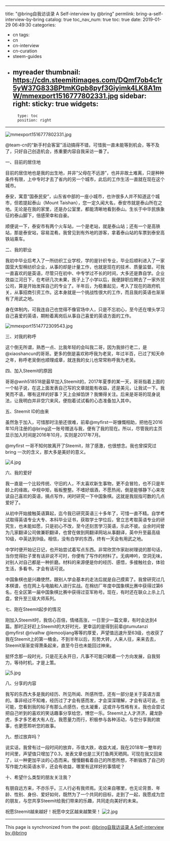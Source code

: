 
---
title: "@bring自我访谈录 A Self-interview by @bring"
permlink: bring-a-self-interview-by-bring
catalog: true
toc_nav_num: true
toc: true
date: 2019-01-29 06:49:30
categories:
- cn
tags:
- cn
- cn-interview
- cn-curation
- steem-guides
- myreader
thumbnail: https://cdn.steemitimages.com/DQmf7ob4c1r5yW37G833BPtmKGpb8pyf3Giyimk4LK8A1mW/mmexport1516777802331.jpg
sidebar:
    right:
        sticky: true
widgets:
    -
        type: toc
        position: right
---


![mmexport1516777802331.jpg](https://cdn.steemitimages.com/DQmf7ob4c1r5yW37G833BPtmKGpb8pyf3Giyimk4LK8A1mW/mmexport1516777802331.jpg)

@team-cn的“新手村会客室”活动搞得不错，可惜我一直未能等到机会，等不及了，只好自己创造机会，拣重要内容自我采访一番了。

一、目前的居住地

目前的居住地也是我的出生地，并非“父母在不远游”，也并非故土难离，只是种种条件有限，上中专时才去了省内的另一个城市，此后的工作生活一直就在现在这个城市。

泰安，寓意“国泰民安”，山东省中部的一座小城市，也许很多人并不知道这个城市，但若提起泰山（Mount Taishan），您一定久闻大名，泰安市就是泰山所在之地。无论是在我的家里，还是办公室里，都能清晰地看到泰山。生长于中华民族象征的泰山脚下，倍感荣幸和自豪。

顺便说一下，泰安市有两个火车站，一个是老站，就是泰山站；还有一个是高铁站，那是泰安站，容易混肴。我曾见到有外地的游客，拿着泰山站的车票到泰安高铁站乘车。

二、我的职业

我初中毕业后考入了一所纺织工业学校，学的是针织专业，毕业后顺利进入了一家国营大型棉纺织企业，从事的却是计量工作，也就是现在的技术、质量监督。可我一直喜欢的是英语，尽管只在初中、中专学过不长的时间，大多还是靠自学。企业效益江河日下，在考研几次未果，孩子上了小学以后，我便辞职应聘去了一家外贸公司，算是开始发挥自己的专业了。半年后，为稳重起见，考入了现在的政府机关，从事招商引资工作。这本身就是一个挑战性很大的工作，而且我的英语也渐渐有了用武之地。

身在体制内，可我连自己也觉得不像官场中人，只是不忘初心，至今还在埋头学习自己喜爱的英语，期盼着离岗后从事自己喜爱的英语方面的工作。

![mmexport1514772309543.jpg](https://cdn.steemitimages.com/DQmSrhDaNv16kGM9GiDppKUiixJQ5xja8jmYG7z7h4d2Xqs/mmexport1514772309543.jpg)

三、对我的称呼

这个倒无所谓，熟悉一点、比我年轻的会叫我二哥，因为我排行老二，是@xiaoshancun的哥哥。更多的倒是喜欢称呼我为老吴，年过半百，已过了知天命之年，称呼老吴倒也顺理成章，就连我的女儿也常常称呼我为老吴。

四、加入Steemit的原因

哥哥@wnh518518是最早加入Steemit的，2017年夏季的某一天，哥哥指着上面的一个帖子说，在这上面发表自己写的文章就能有收益，还是美元，让我试一下。我笑而不语，哪有这样的好事？天上会掉馅饼？我懒得关注。后来是哥哥的现身说法，让我明白并非空穴来风，便抱着试试看的心态准备加入其中。

五、Steemit ID的由来

虽然急于加入，可惜那时注册还很难，前辈@myfirst一哥慷慨相助，把他在2016年10月注册的@bring这一账号赠送与我，便有了我的现在。所以，尽管我的主页显示加入时间是2016年10月，实则是2017年7月。

@myfirst 一哥不知何故离开了Steemit，除了感激，也很想念。我也曾探究过bring 一次的含义，那大多是美好的意义。

![4.jpg](https://cdn.steemitimages.com/DQmRNjJCZ6JPp6tn9RFFdPY6FjKvSQ8aGxvF2KCHquJJXuL/4.jpg)

六、我的爱好

我一直是一个比较传统、守旧的人，不太喜欢新生事物，更不会冒险，也不只是年龄上的缘故。中规中矩，板板整整。不嗜好烟酒，不愿热闹，倒是能够静下心来攻读自己喜欢的英语，搞点写作，闲时研究一下中国象棋。这就是我屈指可数的几点爱好了。

从初中开始接触英语算起，迄今我已研究英语三十多年了，可惜一直不精。自学考试取得英语专业大专、本科毕业证书，获取学士学位后，曾立志考取英语专业的研究生，也未能如愿，只是初心不改，至今还刻苦学习英语，乐此不彼。业余时间曾为几家翻译公司做兼职翻译，也曾在做到网翻译网站从事翻译，英中升至最高级10级，中英达到9级。相信，没有白学的东西，终有一天会有用武之地。

中学时便开始记日记，也开始尝试着写点东西。非常欣赏作家赵树理说的那句话，当你觉得肚子里有话非说不可时，你便有了写作的材料了。无病呻吟，空洞无味，对别人对自己都是一种折磨。材料的来源便是你的经历、感悟，多接触社会，体验生活，多看书，才会有话可说。

中国象棋也是兴趣使然，跟别人学会基本的走法后就是自己摸索了。我曾研究过几本棋谱，也在网上与电脑和人进行实战。在棉纺厂年度中国象棋比赛中获得过第6名，在全区第一届中国象棋比赛中获得过亚军称号。现在，有时还在联众上杀上几盘，曾升至三级大师系列。

七、刚在Steemit起步的情况

刚加入Steemit时，我信心百倍，情绪高涨，一日至少一篇文章，有时会达到4篇。那时正好赶上Steemit的大好时光，更幸运的是得到前辈@tumutanzi @myfirst @rivalhw @lemooljiang等等的厚爱，声望值迅速升至63级，也收获了我在Steemit上的第一桶金。不到半年以后，形势大转，人来人往，来来去去，Steemit渐渐变得萧条起来，直至今日也未能回过神来。

挺怀念那一段时光，只是花无永开日，凡事不可能只朝着一个方向发展，自我努力，等待时机，才是上策。

![5.jpg](https://cdn.steemitimages.com/DQmcWaqdhLs1iiu3RdaEMKqZ3Q5jeP6RkF2nEryR6LMhUTQ/5.jpg)

八、分享的内容

我写的东西大多是我的经历、所见所闻、所感所悟，还有一部分是关于英语方面的。事非经过不知难，经历过了才会有感而发，才会深深理解，才会有话可说。也可能，您看到我的帖子有那么点感伤，也太凝重，这或许与性格有关。我也会尝试把自己听到的喜欢的笑话趣事分享给您，博您一乐。Steemit上人才济济，藏龙卧虎，多才多艺者大有人在。我愿量力而行，积极参与各种活动，与您分享我的故事，也更愿聆听您的故事。

九、想过放弃吗？

说实话，我曾有过一段时间的放弃，币值大跌，收益大减，我在2018年一整年的时间里，声望值只增加了0.3，发表文章也是三天打鱼两天晒网。可现在我又回来了，以一种更加平淡的心态而来。慢慢翻看着自己的所思所想，不断锻炼了自己的写作能力和英语水平，还会有收益，哪里有这样好的事情呢？

十、希望什么类型的朋友关注我？

有朋自远方来，不亦乐乎。三人行必有我师焉。无论来自哪里，也无论背景、年龄、性别、身份、爱好如何，既然为了一个共同的目标，走到了一起，我愿成为您的朋友，与您共享Steemit给我们带来的乐趣，共同走向美好的未来。

祝愿Steemit越来越好！祝愿中文区越来越繁荣！
![2.jpg](https://cdn.steemitimages.com/DQmU8tArPC43GfoMPZbUZ3XStNbMDAEJnMNeNJvtynbn4DV/2.jpg)

- - -

This page is synchronized from the post: [@bring自我访谈录 A Self-interview by @bring](https://steemit.com/@bring/bring-a-self-interview-by-bring)

